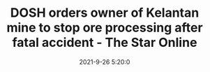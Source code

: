 ---
"title": "DOSH orders owner of Kelantan mine to stop ore processing after fatal accident - The Star Online"
"date": "2021-9-26 5:20:0"
"feed_name": "GOOGLENEWSMINING"
"feed_website": "https://news.google.com/search?q=mining%2Bincident&hl=en-US&gl=US&ceid=US:en"
"feed_rss": "https://news.google.com/rss/search?q=mining%2Bincident&hl=en-US&gl=US&ceid=US:en"
"link": "https://www.thestar.com.my/news/nation/2021/09/26/dosh-orders-owner-of-kelantan-mine-to-stop-ore-processing-after-fatal-accident"
"file": "_posts/2021-1-1-a0a189cb3c9692f10d098bc3675bba361d643a88.md"
"accident": "0"
"drilling": "0"
"dead": "0"
"injured": "0"
"where": "unknown site"
"place": "unknown place"
---